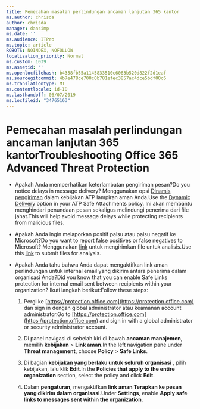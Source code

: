 ```yaml
---
title: Pemecahan masalah perlindungan ancaman lanjutan 365 kantor
ms.author: chrisda
author: chrisda
manager: dansimp
ms.date: ''
ms.audience: ITPro
ms.topic: article
ROBOTS: NOINDEX, NOFOLLOW
localization_priority: Normal
ms.custom: 1039
ms.assetid: ''
ms.openlocfilehash: b4358fb55a1145833510c6063b520d822f2d1eaf
ms.sourcegitcommit: 4b7e478ce700c0b781efec3857ac4dce5bdf00c6
ms.translationtype: MT
ms.contentlocale: id-ID
ms.lasthandoff: 06/07/2019
ms.locfileid: "34765163"
---
```

# <a name="troubleshooting-office-365-advanced-threat-protection"></a><span data-ttu-id="df915-102">Pemecahan masalah perlindungan ancaman lanjutan 365 kantor</span><span class="sxs-lookup"><span data-stu-id="df915-102">Troubleshooting Office 365 Advanced Threat Protection</span></span>

- <span data-ttu-id="df915-103">Apakah Anda memperhatikan keterlambatan pengiriman pesan?</span><span class="sxs-lookup"><span data-stu-id="df915-103">Do you notice delays in message delivery?</span></span> <span data-ttu-id="df915-104">Menggunakan opsi [Dinamis pengiriman](https://docs.microsoft.com/office365/securitycompliance/dynamic-delivery-and-previewing) dalam kebijakan ATP lampiran aman Anda.</span><span class="sxs-lookup"><span data-stu-id="df915-104">Use the [Dynamic Delivery](https://docs.microsoft.com/office365/securitycompliance/dynamic-delivery-and-previewing) option in your ATP Safe Attachments policy.</span></span> <span data-ttu-id="df915-105">Ini akan membantu menghindari penundaan pesan sekaligus melindungi penerima dari file jahat.</span><span class="sxs-lookup"><span data-stu-id="df915-105">This will help avoid message delays while protecting recipients from malicious files.</span></span>

- <span data-ttu-id="df915-106">Apakah Anda ingin melaporkan positif palsu atau palsu negatif ke Microsoft?</span><span class="sxs-lookup"><span data-stu-id="df915-106">Do you want to report false positives or false negatives to Microsoft?</span></span> <span data-ttu-id="df915-107">Menggunakan [link](https://www.microsoft.com/wdsi/filesubmission/) untuk mengirimkan file untuk analisis.</span><span class="sxs-lookup"><span data-stu-id="df915-107">Use this [link](https://www.microsoft.com/wdsi/filesubmission/) to submit files for analysis.</span></span>

- <span data-ttu-id="df915-108">Apakah Anda tahu bahwa Anda dapat mengaktifkan link aman perlindungan untuk internal email yang dikirim antara penerima dalam organisasi Anda?</span><span class="sxs-lookup"><span data-stu-id="df915-108">Did you know that you can enable Safe Links protection for internal email sent between recipients within your organization?</span></span> <span data-ttu-id="df915-109">Ikuti langkah berikut:</span><span class="sxs-lookup"><span data-stu-id="df915-109">Follow these steps:</span></span>

  1. <span data-ttu-id="df915-110">Pergi ke [https://protection.office.com](https://protection.office.com) dan sign in dengan global administrator atau keamanan account administrator.</span><span class="sxs-lookup"><span data-stu-id="df915-110">Go to [https://protection.office.com](https://protection.office.com) and sign in with a global administrator or security administrator account.</span></span>

  2. <span data-ttu-id="df915-111">Di panel navigasi di sebelah kiri di bawah **ancaman manajemen**, memilih **kebijakan** \> **Link aman**.</span><span class="sxs-lookup"><span data-stu-id="df915-111">In the left navigation pane under **Threat management**, choose **Policy** \> **Safe Links**.</span></span>

  3. <span data-ttu-id="df915-112">Di bagian **kebijakan yang berlaku untuk seluruh organisasi** , pilih kebijakan, lalu klik **Edit**.</span><span class="sxs-lookup"><span data-stu-id="df915-112">In the **Policies that apply to the entire organization** section, select the policy and click **Edit**.</span></span>

  4. <span data-ttu-id="df915-113">Dalam **pengaturan**, mengaktifkan **link aman Terapkan ke pesan yang dikirim dalam organisasi**.</span><span class="sxs-lookup"><span data-stu-id="df915-113">Under **Settings**, enable **Apply safe links to messages sent within the organization**.</span></span>
